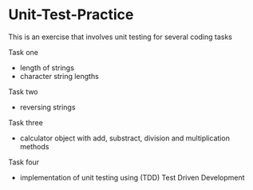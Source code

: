 # Unit-Test-Practice
This is an exercise that involves unit testing for several coding tasks

Task one

- length of strings
- character string lengths

Task two

- reversing strings

Task three

- calculator object with add, substract, division and multiplication methods

Task four

- implementation of unit testing using (TDD) Test Driven Development
